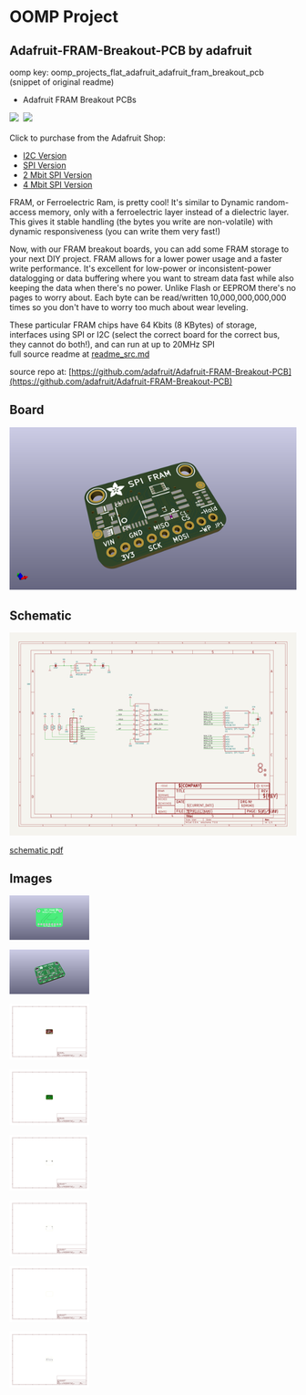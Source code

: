 # OOMP Project  
## Adafruit-FRAM-Breakout-PCB  by adafruit  
  
oomp key: oomp_projects_flat_adafruit_adafruit_fram_breakout_pcb  
(snippet of original readme)  
  
- Adafruit FRAM Breakout PCBs  
  
<a href="http://www.adafruit.com/products/1895"><img src="assets/1895.jpg?raw=true" width="400px"></a>&nbsp; <a href="http://www.adafruit.com/products/1897"><img src="assets/1897.jpg?raw=true" width="400px"></a><br />  
Click to purchase from the Adafruit Shop:  
- [I2C Version](https://www.adafruit.com/product/1895)  
- [SPI Version](https://www.adafruit.com/product/1897)  
- [2 Mbit SPI Version](https://www.adafruit.com/product/4718)  
- [4 Mbit SPI Version](https://www.adafruit.com/product/4719)  
  
  
FRAM, or Ferroelectric Ram, is pretty cool! It's similar to Dynamic random-access memory, only with a ferroelectric layer instead of a dielectric layer. This gives it stable handling (the bytes you write are non-volatile) with dynamic responsiveness (you can write them very fast!)  
  
Now, with our FRAM breakout boards, you can add some FRAM storage to your next DIY project. FRAM allows for a lower power usage and a faster write performance. It's excellent for low-power or inconsistent-power datalogging or data buffering where you want to stream data fast while also keeping the data when there's no power. Unlike Flash or EEPROM there's no pages to worry about. Each byte can be read/written 10,000,000,000,000 times so you don't have to worry too much about wear leveling.  
  
These particular FRAM chips have 64 Kbits (8 KBytes) of storage, interfaces using SPI or I2C (select the correct board for the correct bus, they cannot do both!), and can run at up to 20MHz SPI   
  full source readme at [readme_src.md](readme_src.md)  
  
source repo at: [https://github.com/adafruit/Adafruit-FRAM-Breakout-PCB](https://github.com/adafruit/Adafruit-FRAM-Breakout-PCB)  
## Board  
  
[![working_3d.png](working_3d_600.png)](working_3d.png)  
## Schematic  
  
[![working_schematic.png](working_schematic_600.png)](working_schematic.png)  
  
[schematic pdf](working_schematic.pdf)  
## Images  
  
[![working_3D_bottom.png](working_3D_bottom_140.png)](working_3D_bottom.png)  
  
[![working_3D_top.png](working_3D_top_140.png)](working_3D_top.png)  
  
[![working_assembly_page_01.png](working_assembly_page_01_140.png)](working_assembly_page_01.png)  
  
[![working_assembly_page_02.png](working_assembly_page_02_140.png)](working_assembly_page_02.png)  
  
[![working_assembly_page_03.png](working_assembly_page_03_140.png)](working_assembly_page_03.png)  
  
[![working_assembly_page_04.png](working_assembly_page_04_140.png)](working_assembly_page_04.png)  
  
[![working_assembly_page_05.png](working_assembly_page_05_140.png)](working_assembly_page_05.png)  
  
[![working_assembly_page_06.png](working_assembly_page_06_140.png)](working_assembly_page_06.png)  
